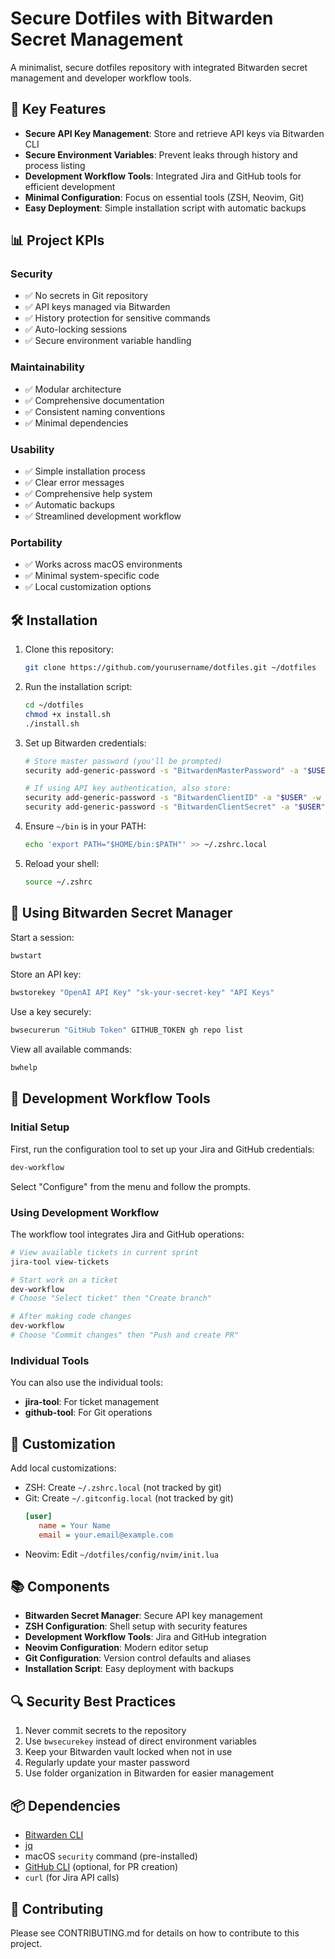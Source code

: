# Secure Dotfiles with Bitwarden Secret Management

A minimalist, secure dotfiles repository with integrated Bitwarden secret management and developer workflow tools.

## 🔑 Key Features

- **Secure API Key Management**: Store and retrieve API keys via Bitwarden CLI
- **Secure Environment Variables**: Prevent leaks through history and process listing
- **Development Workflow Tools**: Integrated Jira and GitHub tools for efficient development
- **Minimal Configuration**: Focus on essential tools (ZSH, Neovim, Git)
- **Easy Deployment**: Simple installation script with automatic backups

## 📊 Project KPIs

### Security

- ✅ No secrets in Git repository
- ✅ API keys managed via Bitwarden
- ✅ History protection for sensitive commands
- ✅ Auto-locking sessions
- ✅ Secure environment variable handling

### Maintainability

- ✅ Modular architecture
- ✅ Comprehensive documentation
- ✅ Consistent naming conventions
- ✅ Minimal dependencies

### Usability

- ✅ Simple installation process
- ✅ Clear error messages
- ✅ Comprehensive help system
- ✅ Automatic backups
- ✅ Streamlined development workflow

### Portability

- ✅ Works across macOS environments
- ✅ Minimal system-specific code
- ✅ Local customization options

## 🛠️ Installation

1. Clone this repository:

   ```bash
   git clone https://github.com/yourusername/dotfiles.git ~/dotfiles
   ```

2. Run the installation script:

   ```bash
   cd ~/dotfiles
   chmod +x install.sh
   ./install.sh
   ```

3. Set up Bitwarden credentials:

   ```bash
   # Store master password (you'll be prompted)
   security add-generic-password -s "BitwardenMasterPassword" -a "$USER" -w

   # If using API key authentication, also store:
   security add-generic-password -s "BitwardenClientID" -a "$USER" -w
   security add-generic-password -s "BitwardenClientSecret" -a "$USER" -w
   ```

4. Ensure `~/bin` is in your PATH:

   ```bash
   echo 'export PATH="$HOME/bin:$PATH"' >> ~/.zshrc.local
   ```

5. Reload your shell:
   ```bash
   source ~/.zshrc
   ```

## 🔐 Using Bitwarden Secret Manager

Start a session:

```bash
bwstart
```

Store an API key:

```bash
bwstorekey "OpenAI API Key" "sk-your-secret-key" "API Keys"
```

Use a key securely:

```bash
bwsecurerun "GitHub Token" GITHUB_TOKEN gh repo list
```

View all available commands:

```bash
bwhelp
```

## 🚀 Development Workflow Tools

### Initial Setup

First, run the configuration tool to set up your Jira and GitHub credentials:

```bash
dev-workflow
```

Select "Configure" from the menu and follow the prompts.

### Using Development Workflow

The workflow tool integrates Jira and GitHub operations:

```bash
# View available tickets in current sprint
jira-tool view-tickets

# Start work on a ticket
dev-workflow
# Choose "Select ticket" then "Create branch"

# After making code changes
dev-workflow
# Choose "Commit changes" then "Push and create PR"
```

### Individual Tools

You can also use the individual tools:

- **jira-tool**: For ticket management
- **github-tool**: For Git operations

## 🔧 Customization

Add local customizations:

- ZSH: Create `~/.zshrc.local` (not tracked by git)
- Git: Create `~/.gitconfig.local` (not tracked by git)
  ```ini
  [user]
     name = Your Name
     email = your.email@example.com
  ```
- Neovim: Edit `~/dotfiles/config/nvim/init.lua`

## 📚 Components

- **Bitwarden Secret Manager**: Secure API key management
- **ZSH Configuration**: Shell setup with security features
- **Development Workflow Tools**: Jira and GitHub integration
- **Neovim Configuration**: Modern editor setup
- **Git Configuration**: Version control defaults and aliases
- **Installation Script**: Easy deployment with backups

## 🔍 Security Best Practices

1. Never commit secrets to the repository
2. Use `bwsecurekey` instead of direct environment variables
3. Keep your Bitwarden vault locked when not in use
4. Regularly update your master password
5. Use folder organization in Bitwarden for easier management

## 📦 Dependencies

- [Bitwarden CLI](https://bitwarden.com/help/cli/)
- [jq](https://stedolan.github.io/jq/)
- macOS `security` command (pre-installed)
- [GitHub CLI](https://cli.github.com/) (optional, for PR creation)
- `curl` (for Jira API calls)

## 🤝 Contributing

Please see CONTRIBUTING.md for details on how to contribute to this project.
